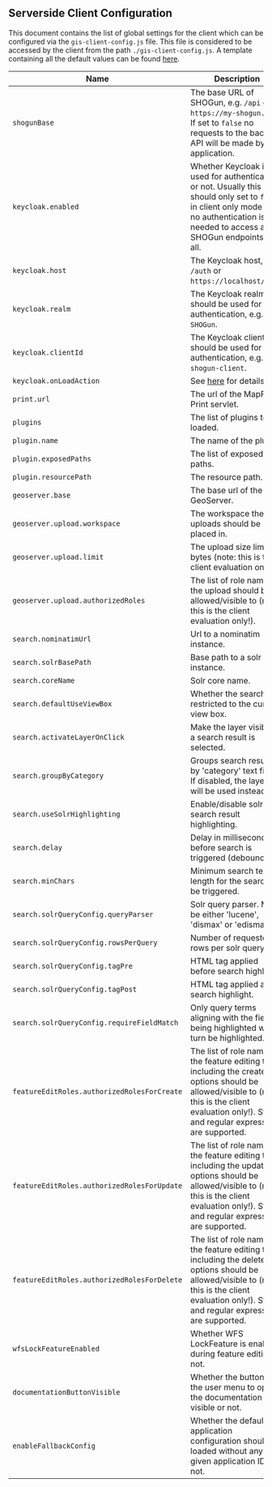 ## Serverside Client Configuration

This document contains the list of global settings for the client which can be configured via the `gis-client-config.js` file. This file is considered to be accessed by the client from the path `./gis-client-config.js`. A template containing all the default values can be found [here](https://github.com/terrestris/shogun-gis-client/blob/main/resources/config/gis-client-config.js).

| Name | Description | Default |
|------|-------------|---------|
| `shogunBase` | The base URL of SHOGun, e.g. `/api` or `https://my-shogun.org/`. If set to `false` no requests to the backend API will be made by the application. | `'/'` |
| `keycloak.enabled` | Whether Keycloak is used for authentication or not. Usually this should only set to `false` in client only mode or if no authentication is needed to access any SHOGun endpoints at all. | `false` |
| `keycloak.host` | The Keycloak host, e.g. `/auth` or `https://localhost/auth`. | `null` |
| `keycloak.realm` | The Keycloak realm that should be used for authentication, e.g. `SHOGun`. | `null` |
| `keycloak.clientId` | The Keycloak client that should be used for authentication, e.g. `shogun-client`. | `null` |
| `keycloak.onLoadAction` | See [here](https://www.keycloak.org/securing-apps/javascript-adapter#_using_the_adapter) for details. | `'check-sso'` |
| `print.url` | The url of the MapFish Print servlet. | `'/print'` |
| `plugins` | The list of plugins to be loaded. | `[]` |
| `plugin.name` | The name of the plugin. | `undefined` |
| `plugin.exposedPaths` | The list of exposed paths. | `undefined` |
| `plugin.resourcePath` | The resource path. | `undefined` |
| `geoserver.base` | The base url of the GeoServer. | `/geoserver` |
| `geoserver.upload.workspace` | The workspace the uploads should be placed in. | `'SHOGUN-UPLOADS'` |
| `geoserver.upload.limit` | The upload size limit in bytes (note: this is the client evaluation only!). | `200000000` (~ 200MB) |
| `geoserver.upload.authorizedRoles` | The list of role names the upload should be allowed/visible to (note: this is the client evaluation only!). | `['admin']` |
| `search.nominatimUrl` | Url to a nominatim instance. | `'https://nominatim.openstreetmap.org/search'` |
| `search.solrBasePath` | Base path to a solr instance. | `'/search/query'` |
| `search.coreName` | Solr core name. | `'search'` |
| `search.defaultUseViewBox` | Whether the search is restricted to the current view box. | `true` |
| `search.activateLayerOnClick` | Make the layer visible if a search result is selected. | `true` |
| `search.groupByCategory` | Groups search results by 'category' text field. If disabled, the layer title will be used instead. | `true` |
| `search.useSolrHighlighting` | Enable/disable solr search result highlighting. | `true` |
| `search.delay` | Delay in milliseconds before search is triggered (debouncing). | `1000` |
| `search.minChars` | Minimum search term length for the search to be triggered. | `3` |
| `search.solrQueryConfig.queryParser` | Solr query parser. Must be either 'lucene', 'dismax' or 'edismax'. | `'edismax'` |
| `search.solrQueryConfig.rowsPerQuery` | Number of requested rows per solr query. | `100` |
| `search.solrQueryConfig.tagPre` | HTML tag applied before search highlight. | `<b>` |
| `search.solrQueryConfig.tagPost` | HTML tag applied after search highlight. | `</b>` |
| `search.solrQueryConfig.requireFieldMatch` | Only query terms aligning with the field being highlighted will in turn be highlighted. | `true` |
| `featureEditRoles.authorizedRolesForCreate` | The list of role names the feature editing tools including the create options should be allowed/visible to (note: this is the client evaluation only!). String and regular expressions are supported. | `[]` |
| `featureEditRoles.authorizedRolesForUpdate` | The list of role names the feature editing tools including the update options should be allowed/visible to (note: this is the client evaluation only!). String and regular expressions are supported. | `[]` |
| `featureEditRoles.authorizedRolesForDelete` | The list of role names the feature editing tools including the delete options should be allowed/visible to (note: this is the client evaluation only!). String and regular expressions are supported. | `[]` |
| `wfsLockFeatureEnabled` | Whether WFS LockFeature is enabled during feature editing or not. | `false` |
| `documentationButtonVisible` | Whether the button in the user menu to open the documentation is visible or not. | `true` |
| `enableFallbackConfig` | Whether the default application configuration should be loaded without any given application ID or not. | `true` |

